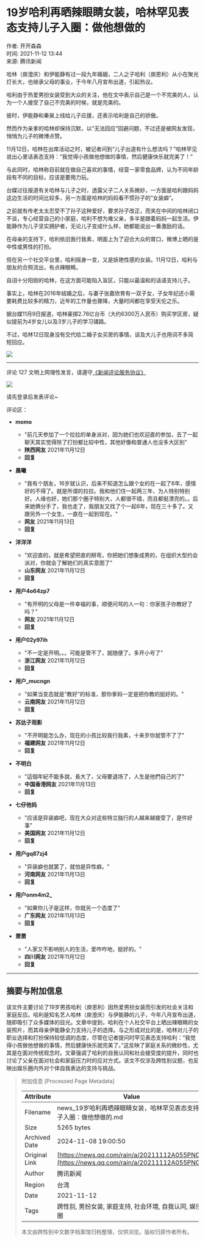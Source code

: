 # 19岁哈利再晒辣眼睛女装，哈林罕见表态支持儿子入圈：做他想做的

作者: 开开森森  
时间: 2021-11-12 13:44  
来源: 腾讯新闻  

哈林（庾澄庆）和伊能静有过一段九年婚姻，二人之子哈利（庾恩利）从小在聚光灯长大，也继承父母的事业，于今年八月宣布出道，引起热议。

哈利由于热爱男扮女装受到大众的关注，他在文中表示自己是一个不完美的人，认为一个人接受了自己不完美的时候，就是完美的。

彼时，伊能静和秦昊上线给儿子应援，还表示哈利是自己的骄傲。

然而作为亲爹的哈林却保持沉默，以“无法回应”回避问题，不过还是被网友发现，悄悄为儿子的微博点赞。

11月12日，哈林在出席活动之时，被记者问到“儿子出道有什么想法吗？”哈林罕见说出心里话表态支持：“我觉得小孩做他想做的事情，然后健康快乐就完美了！”

与此同时，哈林称目前就在做自己喜欢的事情，经营一家零食品牌，认为不同年龄段有不同的目标，应该是要用力玩。

台媒过往报道有关哈林与儿子之时，透露父子二人关系微妙，一方面是哈利跟妈妈这边生活的时间比较多，另一方面是哈林的妈妈看不惯孙子的“女装癖”。

之前就有传老太太忍受不了孙子这种爱好，要求孙子改正，而夹在中间的哈林闭口不谈，专心经营自己的小家庭，哈利不想为难父亲，多半是跟着妈妈一起生活。伊能静作为儿子坚实拥护者，无论儿子变成什么样，她都能说出一番激励的话。

在母亲的支持下，哈利依旧我行我素，明面上为了迎合大众的胃口，微博上晒的是中性或男性的打扮。

但在另一个社交平台里，哈利摇身一变，又是妖艳性感的女装。11月12日，哈利与朋友的合照流出，有点辣眼睛。

自诩十分阳刚的哈林，在这方面可能陷入盲区，只能以最温和的话语支持儿子。

事实上，哈林在2016年结婚之后，与妻子张嘉欣育有一双子女，子女年纪还小需要耗费比较多的精力，近年的工作量也骤降，大量时间都在享受天伦之乐。

据台媒11月9日报道，哈林豪掷2.76亿台币（大约6300万人民币）购买学区房，疑似提前为4岁女儿以及3岁儿子的学习铺路。

不过，哈林12日现身没有交代给二婚子女买房的事情，谈及大儿子也用词不多简短回应。

![](https://inews.gtimg.com/newsapp_bt/0/1012205723968_6694/0)

---

评论 127 文明上网理性发言，请遵守[《新闻评论服务协议》](https://new.qq.com/static/coralinfo.htm)

![](http://inews.gtimg.com/newsapp_ls/0/12597139796/0)

请先登录后发表评论~

评论区：

- **momo**
  - "前几天参加了一个拉拉的单身派对，因为她们也欢迎直的参加，去了一起聊天其实觉得除了打扮都比较中性，其他好像和普通人也没多大区别"
  - **陕西网友** 2021年11月12日 
  - **回复**

- **晨曦**
  - "我有个朋友，16岁就认识，后来不知道怎么跟个女的在一起了6年，感情好的不得了。就是所谓的拉拉。我和他们住一起两三年，为人特别特别好。人缘也好，她们那个圈子特别大，人都很不错，而且都挺漂亮的。。后来她俩分手了，我也走了，我朋友又找了个一起6年，现在三十多了。又跟另外一个女生，一直在一起到现在。"
  - **网友** 2021年11月13日 
  - **回复**

- **洋洋洋**
  - "欢迎直的，就是希望把直的掰弯，你把她们想象成男的，在组织大型约会派对，你就会了解她们的真实意图了"
  - **山东网友** 2021年11月12日 
  - **回复**

- **用户4o64zp7**
  - "有开明的父母是一件幸福的事，顺便问骂的人一句：你家孩子你教好了吗？"
  - **网友** 2021年11月12日 
  - **回复**

- **用户02y97ih**
  - "不一定是开明。。。可能是管不了，就随便了。多开小号了"
  - **浙江网友** 2021年11月12日 
  - **回复**

- **用户\_mucngn**
  - "如果当变态就是“教好”的标准，那你爹妈一定是把你教的挺好的。"
  - **云南网友** 2021年11月12日 
  - **回复**

- **苏达子观影**
  - "不开明能怎么办，现在的小孩比较我行我素，十来岁你就管不了了"
  - **福建网友** 2021年11月12日 
  - **回复**

- **不明白**
  - "這個年紀不能多說，長大了，父母要退场了，人生是他們自己的了"
  - **中国香港网友** 2021年11月13日 
  - **回复**

- **七仔他妈**
  - "应该是异装癖吧，现在大众对这些特立独行的人越来越接受了，是件好事"
  - **美国网友** 2021年11月12日 
  - **回复**

- **用户gq87zj4**
  - "异装癖也就罢了，就怕是异性癖。"
  - **河南网友** 2021年11月13日 
  - **回复**

- **用户onm4m2\_**
  - "如果你儿子是这样，你就另一个态度了"
  - **广东网友** 2021年11月13日 
  - **回复**

- **萧萧**
  - "人家又不影响别人的生活，爱咋咋地，挺好的。"
  - **四川网友** 2021年11月12日 
  - **回复**

---

## 摘要与附加信息

<!-- tcd_abstract -->
该文件主要讨论了19岁男孩哈利（庾恩利）因热爱男扮女装而引发的社会关注和家庭反应。哈利是知名艺人哈林（庾澄庆）与伊能静的儿子，今年八月宣布出道，随即吸引了众多媒体的目光。文章中提到，哈利在个人社交平台上晒出辣眼睛的女装照片，而其母亲伊能静全力支持儿子的选择。与之形成对比的是，哈林对儿子的职业选择和打扮保持较低调的态度，尽管在记者提问时罕见表态支持哈利：“我觉得小孩做他想做的事情，然后健康快乐就完美了。”这反映了家庭关系的微妙性，尤其是在面对传统观念时。文章强调了哈利的自我认同和社会接受度的提升，同时也讨论了父亲在面对社会和家庭压力时的应对方式。该文不仅涉及跨性别议题，也反映出娱乐圈内外对个体自我表达的支持与挑战。
<!-- tcd_abstract_end -->

> 附加信息 [Processed Page Metadata]
>
> | Attribute       | Value                                  |
> |-----------------|----------------------------------------|
> | Filename        | news_19岁哈利再晒辣眼睛女装，哈林罕见表态支持儿子入圈：做他想做的.md                             |
> | Size            | 5265 bytes                           |
> | Archived Date   | 2024-11-08 19:00:50                             |
> | Original Link   | [https://news.qq.com/rain/a/20211112A055PN00](https://news.qq.com/rain/a/20211112A055PN00)                       |
> | Author          | 腾讯新闻                               |
> | Region          | 台湾                               |
> | Date            | 2021-11-12                                 |
> | Tags            | 跨性别, 男扮女装, 家庭支持, 社会环境, 自我认同, 娱乐圈                                 |
>
> 本文由跨性别中文数字档案馆归档整理，仅供浏览。版权归原作者所有。
>